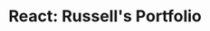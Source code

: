 # React: Russell's Portfolio

<!-- Place holder for resources used
1. https://react-bootstrap.netlify.app/ 
2. https://getbootstrap.com/
3. https://react-icons.github.io/react-icons/-->

